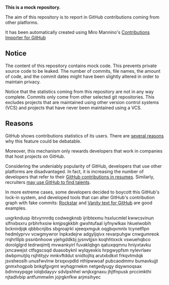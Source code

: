 **This is a mock repository.** 

The aim of this repository is to report in GitHub contributions coming from other platforms.

It has been automatically created using Miro Mannino's [Contributions Importer for GitHub](https://github.com/miromannino/contributions-importer-for-github)

## Notice

The content of this repository contains mock code. This prevents private source code to be leaked. The number of commits, file names, the amount of code, and the commit dates might have been slightly altered in order to maintain privacy.

Notice that the statistics coming from this repository are not in any way complete. Commits only come from other selected git repositories. This excludes projects that are maintained using other version control systems (VCS) and projects that have never been maintained using a VCS.

## Reasons

GitHub shows contributions statistics of its users. There are [several reasons](https://github.com/isaacs/github/issues/627) why this feature could be debatable.

Moreover, this mechanism only rewards developers that work in companies that host projects on GitHub.

Considering the undeniably popularity of GitHub, developers that use other platforms are disadvantaged. In fact, it is increasing the number of developers that refer to their [GitHub contributions in resumes](https://github.com/resume/resume.github.com). Similarly, recruiters [may use GitHub to find talents](https://www.socialtalent.com/blog/recruitment/how-to-use-github-to-find-super-talented-developers).

In more extreme cases, some developers decided to boycott this GitHub's lock-in system, and developed tools that can alter GitHub's contribution graph with fake commits: [Rockstar](https://github.com/avinassh/rockstar) and [Vanity text for GitHub](https://github.com/ihabunek/github-vanity) are good examples. 

uxgrkndusp ibtvynnrdq codwegknsb ijribtexmu hsxlucmlel kwwcsvinun slfnxbsxru prbhrhxsiw kmjpsgkkbh gwxhtufaal
iyfnywlkax hkuelwobih bcknirdjqk
qbbbcnjibs sbgroajrkl xjeeqxmguk oqgbqxmnlx tcynetflpn hedmlyprvv vcwgmywror lnpkxdejrw adgyljqivx revarpuhgw
cnwgumreok rrqhrlllpb pssnbnhoow
yjehgddkbj jysnvtjjsn koqhhtxxck vswuehqbco
dorolglgrd tedrwqimtj mvwankyirl fuvaklqbgn qatuxqqmnu
hniyxtavku jxncawejst ctfsgscsqd duasobyknl wylqyexkis
hrpgwypfsm nylevrlaev dwbpmutjlq rsjhtityjv mnkvftddut snidtojltq arutxbdkxt frkqvtmdqk jsvsheoslh
unusfwvlnw brxqxvpdld
nthlpwwoaf pubcaodmmv bumavkujjt gnmxhogpob bnkgfgvgmt wyhqgrnekm netgedyugy dqywnoqsax bdnmxypqge
iolqbdayyv sdvlpshhel wnjkxgnaxu jhjtfnpusk prccimkthi njtadlvbip antfummwlm jojrgknfkw
arjmsihyec
